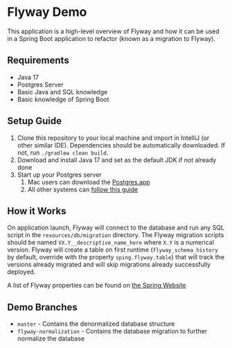# Flyway Demo
This application is a high-level overview of Flyway and how it can be used in a Spring Boot application to refactor
(known as a migration to Flyway).

## Requirements
- Java 17
- Postgres Server
- Basic Java and SQL knowledge
- Basic knowledge of Spring Boot

## Setup Guide
1. Clone this repository to your local machine and import in IntelliJ (or other similar IDE). Dependencies should be
automatically downloaded. If not, run `./gradlew clean build`.
2. Download and install Java 17 and set as the default JDK if not already done
3. Start up your Postgres server
    1. Mac users can download the [Postgres.app](https://postgresapp.com/)
    2. All other systems can [follow this guide](https://www.postgresql.org/download/)

## How it Works
On application launch, Flyway will connect to the database and run any SQL script in the `resources/db/migration`
directory. The Flyway migration scripts should be named `VX.Y__descriptive_name_here` where `X.Y` is a numerical
version. Flyway will create a table on first runtime (`flyway_schema_history` by default, override with the property
`sping.flyway.table`) that will track the versions already migrated and will skip migrations already successfully
deployed.

A list of Flyway properties can be found on [the Spring Website](https://docs.spring.io/spring-boot/docs/current/reference/html/application-properties.html#appendix.application-properties.data-migration)


## Demo Branches
- `master` - Contains the denormalized database structure
- `flyway-normalization` - Contains the database migration to further normalize the database
